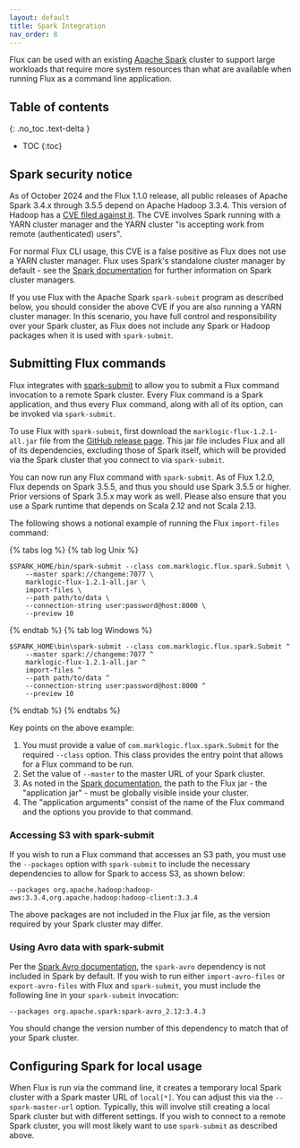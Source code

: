 ```yaml
---
layout: default
title: Spark Integration
nav_order: 8
---
```


Flux can be used with an existing [Apache Spark](https://spark.apache.org/) cluster to support large workloads that
require more system resources than what are available when running Flux as a command line application. 

## Table of contents
{: .no_toc .text-delta }

- TOC
{:toc}

## Spark security notice

As of October 2024 and the Flux 1.1.0 release, all public releases of Apache Spark 3.4.x through 3.5.5 depend on 
Apache Hadoop 3.3.4. This version of Hadoop has a 
[CVE filed against it](https://nvd.nist.gov/vuln/detail/CVE-2023-26031). The CVE involves Spark running with a 
YARN cluster manager and the YARN cluster "is accepting work from remote (authenticated) users". 

For normal Flux CLI usage, this CVE is a false positive as Flux does not use a YARN cluster manager. Flux uses 
Spark's standalone cluster manager by default - see the 
[Spark documentation](https://spark.apache.org/docs/latest/cluster-overview.html) for further information on Spark
cluster managers. 

If you use Flux with the Apache Spark `spark-submit` program as described below, you should consider the above CVE if
you are also running a YARN cluster manager. In this scenario, you have full control and responsibility over your 
Spark cluster, as Flux does not include any Spark or Hadoop packages when it is used with `spark-submit`.

## Submitting Flux commands

Flux integrates with [spark-submit](https://spark.apache.org/docs/latest/submitting-applications.html) to allow you to 
submit a Flux command invocation to a remote Spark cluster. Every Flux command is a Spark application, and thus every
Flux command, along with all of its option, can be invoked via `spark-submit`. 

To use Flux with `spark-submit`, first download the `marklogic-flux-1.2.1-all.jar` file from the 
[GitHub release page](https://github.com/marklogic/flux/releases/tag/1.2.1). This jar file includes Flux and all of 
its dependencies, excluding those of Spark itself, which will be provided via the Spark cluster that you connect to 
via `spark-submit`. 

You can now run any Flux command with `spark-submit`. As of Flux 1.2.0, Flux depends on Spark 3.5.5, and thus you should
use Spark 3.5.5 or higher. Prior versions of Spark 3.5.x may work as well. Please also ensure that you use a Spark 
runtime that depends on Scala 2.12 and not Scala 2.13.

The following shows a notional example of running the Flux `import-files` command:

{% tabs log %}
{% tab log Unix %}
```
$SPARK_HOME/bin/spark-submit --class com.marklogic.flux.spark.Submit \
    --master spark://changeme:7077 \
    marklogic-flux-1.2.1-all.jar \
    import-files \
    --path path/to/data \
    --connection-string user:password@host:8000 \
    --preview 10
```
{% endtab %}
{% tab log Windows %}
```
$SPARK_HOME\bin\spark-submit --class com.marklogic.flux.spark.Submit ^
    --master spark://changeme:7077 ^
    marklogic-flux-1.2.1-all.jar ^
    import-files ^
    --path path/to/data ^
    --connection-string user:password@host:8000 ^
    --preview 10
```
{% endtab %}
{% endtabs %}

Key points on the above example:

1. You must provide a value of `com.marklogic.flux.spark.Submit` for the required `--class` option. This class 
provides the entry point that allows for a Flux command to be run.
2. Set the value of `--master` to the master URL of your Spark cluster.
3. As noted in the [Spark documentation](https://spark.apache.org/docs/latest/submitting-applications.html), the path
to the Flux jar - the "application jar" - must be globally visible inside your cluster.
4. The "application arguments" consist of the name of the Flux command and the options you provide to that command. 


### Accessing S3 with spark-submit

If you wish to run a Flux command that accesses an S3 path, you must use the `--packages` option with `spark-submit`
to include the necessary dependencies to allow for Spark to access S3, as shown below:

    --packages org.apache.hadoop:hadoop-aws:3.3.4,org.apache.hadoop:hadoop-client:3.3.4

The above packages are not included in the Flux jar file, as the version required by your Spark cluster may differ.

### Using Avro data with spark-submit

Per the [Spark Avro documentation](https://spark.apache.org/docs/latest/sql-data-sources-avro.html), the `spark-avro`
dependency is not included in Spark by default. If you wish to run either `import-avro-files` or `export-avro-files`
with Flux and `spark-submit`, you must include the following line in your `spark-submit` invocation:

    --packages org.apache.spark:spark-avro_2.12:3.4.3

You should change the version number of this dependency to match that of your Spark cluster.

## Configuring Spark for local usage

When Flux is run via the command line, it creates a temporary local Spark cluster with a Spark master URL of 
`local[*]`. You can adjust this via the `--spark-master-url` option. Typically, this will involve still creating a 
local Spark cluster but with different settings. If you wish to connect to a remote Spark cluster, you will most likely
want to use `spark-submit` as described above. 
